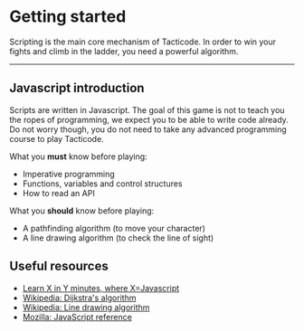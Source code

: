 # Getting started

Scripting is the main core mechanism of Tacticode. In order to win your fights and climb in the ladder, you need a powerful algorithm.

-----

## Javascript introduction

Scripts are written in Javascript. The goal of this game is not to teach you the ropes of programming, we expect you to be able to write code already. Do not worry though, you do not need to take any advanced programming course to play Tacticode.

What you **must** know before playing:

- Imperative programming
- Functions, variables and control structures
- How to read an API

What you **should** know before playing:

- A pathfinding algorithm (to move your character)
- A line drawing algorithm (to check the line of sight)

## Useful resources

* [Learn X in Y minutes, where X=Javascript](https://learnxinyminutes.com/docs/javascript/)
* [Wikipedia: Dijkstra's algorithm](https://en.wikipedia.org/wiki/Dijkstra's_algorithm)
* [Wikipedia: Line drawing algorithm](https://en.wikipedia.org/wiki/Line_drawing_algorithm)
* [Mozilla: JavaScript reference](https://developer.mozilla.org/en-US/docs/Web/JavaScript/Reference)
